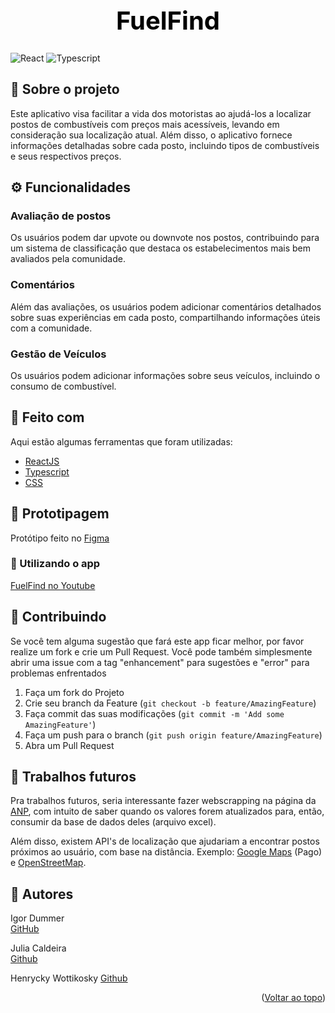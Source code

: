 <div id="top"></div>
<h1 align="center" style="color: black; font-weight: bold; font-size: 40px">
FuelFind
</h1>
<div style="display: row">
  <img src="https://img.shields.io/badge/-ReactJs-61DAFB?logo=react&logoColor=white&style=for-the-badge" alt="React">
  <img src="https://img.shields.io/badge/TypeScript-007ACC?style=for-the-badge&logo=typescript&logoColor=white" alt="Typescript">
</div>

<div id="sobre-o-projeto"> </div>

## 📝 Sobre o projeto

Este aplicativo visa facilitar a vida dos motoristas ao ajudá-los a localizar postos de combustíveis com preços mais acessíveis, levando em consideração sua localização atual. Além disso, o aplicativo fornece informações detalhadas sobre cada posto, incluindo tipos de combustíveis e seus respectivos preços.

## ⚙️ Funcionalidades

### Avaliação de postos

Os usuários podem dar upvote ou downvote nos postos, contribuindo para um sistema de classificação que destaca os estabelecimentos mais bem avaliados pela comunidade.

### Comentários

Além das avaliações, os usuários podem adicionar comentários detalhados sobre suas experiências em cada posto, compartilhando informações úteis com a comunidade.

### Gestão de Veículos

Os usuários podem adicionar informações sobre seus veículos, incluindo o consumo de combustível.

<div id="feito-com"> </div>

## 🔨 Feito com

Aqui estão algumas ferramentas que foram utilizadas:

* [ReactJS](https://react.dev/)
* [Typescript](https://www.typescriptlang.org/)
* [CSS](https://developer.mozilla.org/en-US/docs/Web/CSS)

## 🎨 Prototipagem

Protótipo feito no [Figma](https://www.figma.com/design/AVMiIjNqN3T1uYX6FsP3Bm/FuelFind?node-id=1-443&t=k2uKkiJBZslKXhN9-1)

### 🔎 Utilizando o app

 [FuelFind no Youtube](https://youtu.be/uvmqhW2rlWs "FuelFind no Youtube")

<div id="contribuindo"> </div>

<!-- CONTRIBUTING -->
## 🤝 Contribuindo

Se você tem alguma sugestão que fará este app ficar melhor, por favor realize um fork e crie um Pull Request. Você pode também simplesmente abrir uma issue com a tag "enhancement" para sugestões e "error" para problemas enfrentados

1. Faça um fork do Projeto
2. Crie seu branch da Feature (`git checkout -b feature/AmazingFeature`)
3. Faça commit das suas modificações (`git commit -m 'Add some AmazingFeature'`)
4. Faça um push para o branch (`git push origin feature/AmazingFeature`)
5. Abra um Pull Request

<div id="contato"> </div>

## 🍕 Trabalhos futuros

Pra trabalhos futuros, seria interessante fazer webscrapping na página da [ANP](https://www.gov.br/anp/pt-br/assuntos/precos-e-defesa-da-concorrencia/precos/levantamento-de-precos-de-combustiveis-ultimas-semanas-pesquisadas), com intuito de saber quando os valores forem atualizados para, então, consumir da base de dados deles (arquivo excel).

Além disso, existem API's de localização que ajudariam a encontrar postos próximos ao usuário, com base na distância. Exemplo: [Google Maps](https://developers.google.com/maps/apis-by-platform?hl=pt-br) (Pago) e [OpenStreetMap](https://www.openstreetmap.org/).

<!-- CONTACT -->
## 🦸 Autores

Igor Dummer    
[GitHub](https://github.com/IgorDummer)

Julia Caldeira   
[Github](https://github.com/julia-caldeira)

Henrycky Wottikosky
[Github](https://github.com/HenryWotti)

<p align="right">(<a href="#top">Voltar ao topo</a>)</p>
